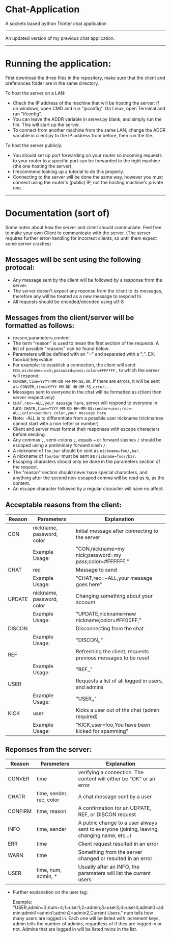 # Chat-Application
A sockets based python Tkinter chat application

----
An updated version of my previous chat application.

----
# Running the application:
First download the three files in the repository, make sure that the client and preferances folder are in the same directory.

To host the server on a LAN:

  - Check the IP address of the machine that will be hosting the server: If on windows, open CMD and run "ipconfig". On Linux, open Terminal and run "ifconfig".
  - You can leave the ADDR variable in server.py blank, and simply run the file. This will start up the server.
  - To connect from another machine from the same LAN, change the ADDR variable in client.py to the IP address from before, then run the file.
  
To host the server publicly:
  - You should set up port forwarding on your router so incoming requests to your router to a specific port can be forwarded to the right machine (the one hosting the server)
  - I recommend looking up a tutorial to do this properly.
  - Connecting to the server will be done the same way, however you must connect using the router's (public) IP, not the hosting machine's private one.

----
# Documentation (sort of)
Some notes about how the server and client should communiate. Feel free to make your own Client to communicate with the server. (The server requires further error-handling for incorrect clients, so until them expect some server crashes)

Messages will be sent using the following protocal:
----
- Any message sent by the client will be followed by a response from the server.
- The server doesn't expect any reponse from the client to its messages, therefore any will be treated as a new message to respond to
- All requests should be encoded/decoded using utf-8
 
Messages from the client/server will be formatted as follows:
----
- reason,parameters,content
- The term "reason" is used to mean the first section of the requests. A list of possible "reasons" can be found below.
- Parameters will be defined with an "=" and separated with a ";". EX: foo=bar;key=value
- For example: to establish a connection, the client will send ```CON,nickname=nick;password=pass;color=#FFFFFF,``` to which the server will respond:
- ```CONVER,time=YYYY-MM-DD HH-MM-SS,OK```. If there are errors, it will be sent as: ```CONVER,time=YYYY-MM-DD HH-MM-SS,error...```
- Messages sent to everyone in the chat will be formatted as (client then server respectively)
- ```CHAT,rec=-ALL,your message here```, server will respond to everyone in turn: ```CHATR,time=YYYY-MM-DD HH-MM-SS;sender=user;rec=-ALL;color=senders color,your message here```
- Note: -ALL is to differentiate from a possible user nickname (nicknames cannot start with a non-letter or number)
- Client and server must format their responses with escape characters before sending.
- Any commas ```,```, semi-colons ```;```, equals ```=``` or forward slashes ```/``` should be escaped using a preliminary forward slash ```/```.
- A nickname of ```foo,bar``` should be sent as ```nickname=foo/,bar```.
- A nickname of ```foo/bar``` must be sent as ```nickname=foo//bar```.
- Escaping characters should only be done in the parameters section of the request. 
- The "reason" section should never have special characters, and anything after the second non-escaped comma will be read as is, as the content.
- An escape character followed by a regular character will have no affect.

 Acceptable reasons from the client:
 ----
 |Reason|Parameters|Explanation|
 |------|----------|-----------|
 |CON|nickname, password, color| Initial message after connecting to the server|
 ||Example Usage: | "CON,nickname=my nick;password=my pass;color=#FFFFFF,"|
 |CHAT|rec|Message to send|
 ||Example Usage: |"CHAT,rec=-ALL,your message goes here"|
 |UPDATE|nickname, password, color|Changing something about your account|
 ||Example Usage: |"UPDATE,nickname=new nickname;color=#FF00FF,"|
 |DISCON||Disconnecting from the chat|
 ||Example Usage: |"DISCON,,"|
 |REF||Refreshing the client; requests previous messages to be reset|
 ||Example Usage: |"REF,,"|
 |USER||Requests a list of all logged in users, and admins|
 ||Example Usage: |"USER,,"|
 |KICK|user|Kicks a user out of the chat (admin required)|
 ||Example Usage: |"KICK,user=foo,You have been kicked for spamming"|
        
Reponses from the server:
----
|Reason|Parameters|Explanation|
|------|----------|-----------|
|CONVER|time|verifying a connection. The content will either be "OK" or an error|
|CHATR|time, sender, rec, color|A chat message sent by a user|
|CONFIRM|time, reason|A confirmation for an UDPATE, REF, or DISCON request|
|INFO|time, sender|A public change to a user always sent to everyone (joining, leaving, changing name, etc...)|
|ERR|time|Client request resulted in an error|
|WARN|time|Something from the server changed or resulted in an error|
|USER|time, num, admin, *| Usually after an INFO, the parameters will list the current users|
- Further explanation on the user tag:
 
     Example: "USER,admin=3;num=4;1=user1;2=admin;3=user3;4=user4;admin0=admin;admin1=admin1;admin2=admin2,Current Users."
     num tells how many users are logged in. Each one will be listed with increment keys.
     admin tells the number of admins, regardless of if they are logged in or not. Admins that are logged in will be listed twice in the list.

  
